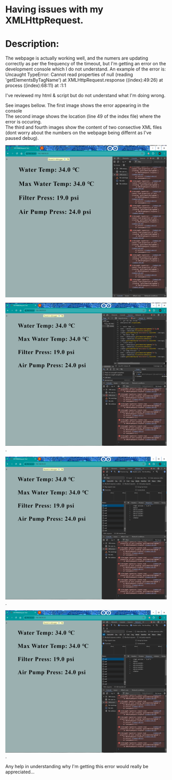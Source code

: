 # Having issues with my XMLHttpRequest.


# Description:
The webpage is actually working well, and the numers are updating correctly as per the frequency of the timeout, but I'm getting an error on the development console which I do not understand.
An example of the error is: 
Uncaught TypeError: Cannot read properties of null (reading 'getElementsByTagName') at XMLHttpRequest.response ((index):49:26) at process ((index):68:11) at <anonymous>:1:1

I've reviewed my html & script but do not understand what I'm doing wrong.

See images bellow.
The first image shows the error appearing in the console<br>
The second image shows the location (line 49 of the index file) where the error is occuring.<br>
The third and fourth images show the content of two consective XML files (dont worry about the numbers on the webpage being differnt as I've paused debug).<br>
 

![Error1](https://github.com/AIoT-Consulting/AJAX_Example/blob/main/assets/Screenshot%20Errors_1.png)

![Error1](https://github.com/AIoT-Consulting/AJAX_Example/blob/main/assets/Screenshot%20Errors_2.png).

![Error1](https://github.com/AIoT-Consulting/AJAX_Example/blob/main/assets/Screenshot%20Network_2.png).

![Error1](https://github.com/AIoT-Consulting/AJAX_Example/blob/main/assets/Screenshot%20Network_3.png).


Any help in understanding why I'm getting this error would really be appreciated...

